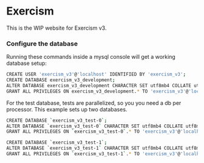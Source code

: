 # Exercism

This is the WIP website for Exercism v3.

### Configure the database

Running these commands inside a mysql console will get a working database setup:

```bash
CREATE USER 'exercism_v3'@'localhost' IDENTIFIED BY 'exercism_v3';
CREATE DATABASE exercism_v3_development;
ALTER DATABASE exercism_v3_development CHARACTER SET utf8mb4 COLLATE utf8mb4_unicode_ci;
GRANT ALL PRIVILEGES ON exercism_v3_development.* TO 'exercism_v3'@'localhost';
```

For the test database, tests are parallelized, so you you need a db per processor. This example sets up two databases.

```bash
CREATE DATABASE `exercism_v3_test-0`;
ALTER DATABASE `exercism_v3_test-0` CHARACTER SET utf8mb4 COLLATE utf8mb4_unicode_ci;
GRANT ALL PRIVILEGES ON `exercism_v3_test-0`.* TO 'exercism_v3'@'localhost';

CREATE DATABASE `exercism_v3_test-1`;
ALTER DATABASE `exercism_v3_test-1` CHARACTER SET utf8mb4 COLLATE utf8mb4_unicode_ci;
GRANT ALL PRIVILEGES ON `exercism_v3_test-1`.* TO 'exercism_v3'@'localhost';
```


